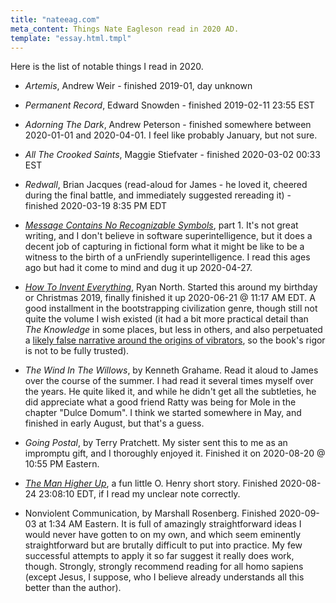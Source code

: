 ```yaml
---
title: "nateeag.com"
meta_content: Things Nate Eagleson read in 2020 AD.
template: "essay.html.tmpl"
---
```


Here is the list of notable things I read in 2020.

* _Artemis_, Andrew Weir - finished 2019-01, day unknown

* _Permanent Record_, Edward Snowden - finished 2019-02-11 23:55 EST

* _Adorning The Dark_, Andrew Peterson - finished somewhere between 2020-01-01
  and 2020-04-01. I feel like probably January, but not sure.

* _All The Crooked Saints_, Maggie Stiefvater - finished 2020-03-02 00:33 EST

* _Redwall_, Brian Jacques (read-aloud for James - he loved it, cheered during
  the final battle, and immediately suggested rereading it) - finished
  2020-03-19 8:35 PM EDT

* [_Message Contains No Recognizable
  Symbols_](https://www.ssec.wisc.edu/~billh/g/mcnrs.html), part 1. It's not
  great writing, and I don't believe in software superintelligence, but it does
  a decent job of capturing in fictional form what it might be like to be a
  witness to the birth of a unFriendly superintelligence. I read this ages ago
  but had it come to mind and dug it up 2020-04-27.

* [_How To Invent Everything_](https://www.howtoinventeverything.com/about),
  Ryan North. Started this around my birthday or Christmas 2019, finally
  finished it up 2020-06-21 @ 11:17 AM EDT. A good installment in the
  bootstrapping civilization genre, though still not quite the volume I wish
  existed (it had a bit more practical detail than _The Knowledge_ in some
  places, but less in others, and also perpetuated a [likely false narrative
  around the origins of
  vibrators](https://www.bbc.com/future/article/20181107-the-history-of-the-vibrator),
  so the book's rigor is not to be fully trusted).

* _The Wind In The Willows_, by Kenneth Grahame. Read it aloud to James over
  the course of the summer. I had read it several times myself over the years.
  He quite liked it, and while he didn't get all the subtleties, he did
  appreciate what a good friend Ratty was being for Mole in the chapter "Dulce
  Domum". I think we started somewhere in May, and finished in early August,
  but that's a guess.

* _Going Postal_, by Terry Pratchett. My sister sent this to me as an impromptu
  gift, and I thoroughly enjoyed it. Finished it on 2020-08-20 @ 10:55 PM
  Eastern.

* [_The Man Higher
  Up_](https://americanliterature.com/author/o-henry/short-story/the-man-higher-up
  ), a fun little O. Henry short story. Finished 2020-08-24 23:08:10 EDT, if I
  read my unclear note correctly.

* Nonviolent Communication, by Marshall Rosenberg. Finished 2020-09-03 at 1:34
  AM Eastern. It is full of amazingly straightforward ideas I would never have
  gotten to on my own, and which seem eminently straightforward but are
  brutally difficult to put into practice. My few successful attempts to apply
  it so far suggest it really does work, though. Strongly, strongly recommend
  reading for all homo sapiens (except Jesus, I suppose, who I believe already
  understands all this better than the author).
